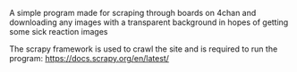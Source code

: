 A simple program made for scraping through boards on 4chan and downloading any images with a transparent background in hopes of getting some sick reaction images

The scrapy framework is used to crawl the site and is required to run the program:
https://docs.scrapy.org/en/latest/
